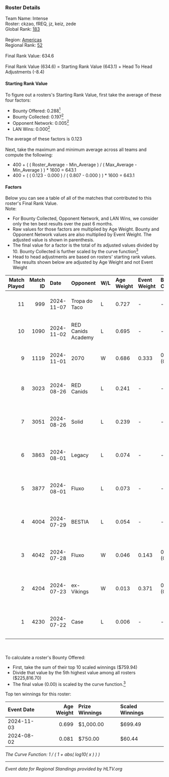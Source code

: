 ### Roster Details<br />
Team Name: Intense<br />
Roster: ckzao, fREQ, jz, keiz, zede<br />
Global Rank: [183](../../standings_global_2025_01_17.md)<br />
<br />
Region: [Americas]( ../../standings_americas_2025_01_17.md)<br />
Regional Rank: [52]( ../../standings_americas_2025_01_17.md)<br />
<br />
Final Rank Value:  634.6<br />
<br />
Final Rank Value (634.6) = Starting Rank Value (643.1) + Head To Head Adjustments (-8.4)<br />

#### Starting Rank Value<br />
To figure out a rosters's Starting Rank Value, first take the average of these four factors:<br />
- Bounty Offered: 0.288[<sup>1</sup>](#table2)
- Bounty Collected: 0.197[<sup>2</sup>](#table1)
- Opponent Network: 0.005[<sup>2</sup>](#table1)
- LAN Wins: 0.000[<sup>2</sup>](#table1)

The average of these factors is 0.123<br />
<br />
Next, take the maximum and minimum average across all teams and compute the following:<br />
- 400 + ( ( Roster_Average - Min_Average ) / ( Max_Average - Min_Average ) ) * 1600 = 643.1
- 400 + ( ( 0.123 - 0.000 ) / ( 0.807 - 0.000 ) ) * 1600 = 643.1


#### Factors<br />
Below you can see a table of all of the matches that contributed to this roster's Final Rank Value.<br />
Note:<br />

- For Bounty Collected, Opponent Network, and LAN Wins, we consider only the ten best results over the past 6 months.
- Raw values for those factors are multiplied by Age Weight. Bounty and Opponent Network values are also multiplied by Event Weight. The adjusted value is shown in parenthesis.
- The final value for a factor is the total of its adjusted values divided by 10. Bounty Collected is further scaled by the curve function[<sup>3</sup>](#curveFunction)
- Head to head adjustments are based on rosters' starting rank values. The results shown below are adjusted by Age Weight and not Event Weight
<span id="table1"></span><br />


| Match Played | Match ID | Date       | Opponent           | W/L | Age Weight | Event Weight | Bounty Collected | Opponent Network | LAN Wins  | H2H Adj. | Roster                          |
| -: | -: | :- | :- | :- | :- | :- | :- | :- | :- | -: | :- |
|           11 |      999 | 2024-11-07 | Tropa do Taco      | L   | 0.727      | -            | -                | -                | -         |    -7.66 | ckzao, fREQ, jz, keiz, zede     |
|           10 |     1090 | 2024-11-02 | RED Canids Academy | L   | 0.695      | -            | -                | -                | -         |    -9.59 | ckzao, fREQ, jz, keiz, zede     |
|            9 |     1119 | 2024-11-01 | 2070               | W   | 0.686      | 0.333        | 0.003 (0.001)    | 0.220 (0.050)    | 0 (0.000) |    11.55 | ckzao, fREQ, jz, keiz, zede     |
|            8 |     3023 | 2024-08-26 | RED Canids         | L   | 0.241      | -            | -                | -                | -         |    -0.63 | ckzao, diozera, fREQ, keiz, mxa |
|            7 |     3051 | 2024-08-26 | Solid              | L   | 0.239      | -            | -                | -                | -         |    -1.47 | ckzao, diozera, fREQ, keiz, mxa |
|            6 |     3863 | 2024-08-01 | Legacy             | L   | 0.074      | -            | -                | -                | -         |    -0.32 | ckzao, diozera, fREQ, keiz, mxa |
|            5 |     3877 | 2024-08-01 | Fluxo              | L   | 0.073      | -            | -                | -                | -         |    -1.09 | ckzao, diozera, fREQ, keiz, mxa |
|            4 |     4004 | 2024-07-29 | BESTIA             | L   | 0.054      | -            | -                | -                | -         |    -0.15 | ckzao, diozera, fREQ, keiz, mxa |
|            3 |     4042 | 2024-07-28 | Fluxo              | W   | 0.046      | 0.143        | 0.003 (0.000)    | 0.021 (0.000)    | 0 (0.000) |     0.76 | ckzao, diozera, fREQ, keiz, mxa |
|            2 |     4204 | 2024-07-23 | ex-Vikings         | W   | 0.013      | 0.371        | 0.015 (0.000)    | 0.330 (0.002)    | 0 (0.000) |     0.24 | ckzao, diozera, fREQ, keiz, mxa |
|            1 |     4230 | 2024-07-22 | Case               | L   | 0.006      | -            | -                | -                | -         |    -0.07 | ckzao, diozera, fREQ, keiz, mxa |

<br />
<span id="table2"></span><br />
To calculate a roster's Bounty Offered:<br />

- First, take the sum of their top 10 scaled winnings ($759.94)
- Divide that value by the 5th highest value among all rosters ($225,816.70)
- The final value (0.00) is scaled by the curve function.[<sup>3</sup>](#curveFunction)

Top ten winnings for this roster:<br />

| Event Date | Age Weight | Prize Winnings | Scaled Winnings |
| :- | -: | :- | :- |
| 2024-11-03 |      0.699 | $1,000.00      | $699.49         |
| 2024-08-02 |      0.081 | $750.00        | $60.44          |


<span id="curveFunction"></span>_The Curve Function: 1 / ( 1 + abs( log10( x ) ) )_<br />

---
_Event data for Regional Standings provided by HLTV.org_<br />

